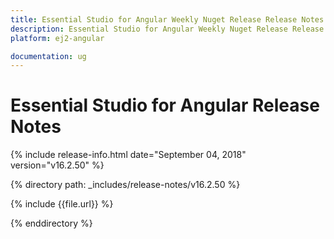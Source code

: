 ```yaml
---
title: Essential Studio for Angular Weekly Nuget Release Release Notes  
description: Essential Studio for Angular Weekly Nuget Release Release Notes  
platform: ej2-angular

documentation: ug
---
```


# Essential Studio for  Angular  Release Notes  

{% include release-info.html date="September 04, 2018"   version="v16.2.50"  %} 

{% directory path: _includes/release-notes/v16.2.50 %}

{% include {{file.url}} %}

{% enddirectory %}
